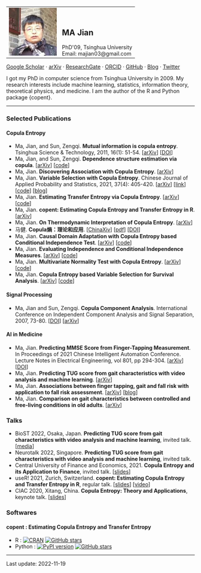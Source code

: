 <table border = "0">
  <tr>
    <td><img src="/head.jpeg" /></td>
    <td valign="bottom"> <h2> MA Jian </h2> PhD'09, Tsinghua University <br> Email: majian03@gmail.com </td>
  </tr>
</table>

[Google Scholar](https://scholar.google.com/citations?user=gqCD4kwAAAAJ) · 
[arXiv](http://arxiv.org/a/ma_j_3) · 
[ResearchGate](https://www.researchgate.net/profile/Jian_Ma9) · 
[ORCID](https://orcid.org/0000-0001-5357-1921) · 
[GitHub](https://github.com/majianthu) · 
[Blog](https://blog.sciencenet.cn/u/majianthu) · 
[Twitter](https://twitter.com/majianthu)

I got my PhD in computer science from Tsinghua University in 2009. My research interests include machine learning, statistics, information theory, theoretical physics, and medicine. I am the author of the R and Python package {copent}.

---
### Selected Publications
#### Copula Entropy
* Ma, Jian, and Sun, Zengqi. **Mutual information is copula entropy**. Tsinghua Science & Technology, 2011, 16(1): 51-54. [[arXiv](https://arxiv.org/abs/0808.0845)] [[DOI](https://doi.org/10.1016/S1007-0214(11)70008-6)]
* Ma, Jian, and Sun, Zengqi. **Dependence structure estimation via copula**. [[arXiv](https://arxiv.org/abs/0804.4451)] [[code](https://github.com/majianthu/dse)]
* Ma, Jian. **Discovering Association with Copula Entropy**. [[arXiv](https://arxiv.org/abs/1907.12268)]
* Ma, Jian. **Variable Selection with Copula Entropy**. Chinese Journal of Applied Probability and Statistics, 2021, 37(4): 405-420. [[arXiv](https://arxiv.org/abs/1910.12389)] [[link](http://aps.ecnu.edu.cn/CN/10.3969/j.issn.1001-4268.2021.04.006)] [[code](https://github.com/majianthu/aps2020)] [[blog](https://www.hitachi.com.cn/hcrd/sc/aiblog/2022/0125/index.html)]
* Ma, Jian. **Estimating Transfer Entropy via Copula Entropy**. [[arXiv](https://arxiv.org/abs/1910.04375)] [[code](https://github.com/majianthu/transferentropy)]
* Ma, Jian. **copent: Estimating Copula Entropy and Transfer Entropy in R**. [[arXiv](https://arxiv.org/abs/2005.14025)] 
* Ma, Jian. **On Thermodynamic Interpretation of Copula Entropy**. [[arXiv](https://arxiv.org/abs/2111.14042)]
* 马健. **Copula熵：理论和应用**. [[ChinaXiv](http://chinaxiv.org/abs/202105.00070)] [[pdf](/ce-survey.pdf)] [[DOI](https://doi.org/10.12074/202105.00070)]
* Ma, Jian. **Causal Domain Adaptation with Copula Entropy based Conditional Independence Test**. [[arXiv](https://arxiv.org/abs/2202.13482)] [[code](https://github.com/majianthu/cda)]
* Ma, Jian. **Evaluating Independence and Conditional Independence Measures**. [[arXiv](https://arxiv.org/abs/2205.07253)] [[code](https://github.com/majianthu/eval)]
* Ma, Jian. **Multivariate Normality Test with Copula Entropy**. [[arXiv](https://arxiv.org/abs/2206.05956)] [[code](https://github.com/majianthu/mvnt)]
* Ma, Jian. **Copula Entropy based Variable Selection for Survival Analysis**. [[arXiv](https://arxiv.org/abs/2209.01561)] [[code](https://github.com/majianthu/survival)]

#### Signal Processing
* Ma, Jian and Sun, Zengqi. **Copula Component Analysis**. International Conference on Independent Component Analysis and Signal Separation, 2007, 73-80. [[DOI](https://doi.org/10.1007/978-3-540-74494-8_10)] [[arXiv](https://arxiv.org/abs/cs/0703095)]

#### AI in Medicine
* Ma, Jian. **Predicting MMSE Score from Finger-Tapping Measurement**.  In Proceedings of 2021 Chinese Intelligent Automation Conference. Lecture Notes in Electrical Engineering, vol 801, pp 294-304. [[arXiv](https://arxiv.org/abs/2004.08730)] [[DOI](https://doi.org/10.1007/978-981-16-6372-7_34)]
* Ma, Jian. **Predicting TUG score from gait characteristics with video analysis and machine learning**. [[arXiv](https://arxiv.org/abs/2003.00875)] 
* Ma, Jian. **Associations between finger tapping, gait and fall risk with application to fall risk assessment**. [[arXiv](https://arxiv.org/abs/2006.16648)]  [[blog](https://www.hitachi.com.cn/hcrd/sc/aiblog/0924/index.html)]
* Ma, Jian. **Comparison on gait characteristics between controlled and free-living conditions in old adults**. [[arXiv](https://arxiv.org/abs/2202.07921)] 

### Talks
* BioST 2022, Osaka, Japan. **Predicting TUG score from gait characteristics with video analysis and machine learning**, invited talk. [[media](https://www.hitachi.com.cn/hcrd/news/topics/2022/0723.html)]
* Neurotalk 2022, Singapore. **Predicting TUG score from gait characteristics with video analysis and machine learning**, invited talk.
* Central University of Finance and Economics, 2021. **Copula Entropy and its Application to Finance**, invited talk. [[slides](/applications.pdf)]
* useR! 2021, Zurich, Switzerland. **copent: Estimating Copula Entropy and Transfer Entropy in R**, regular talk. [[slides](/useR2021.pdf)] [[video](https://www.youtube.com/watch?v=5IKm9MHGoDM)]
* CIAC 2020, Xitang, China. **Copula Entropy: Theory and Applications**, keynote talk. [[slides](/ciac2020ce.pdf)]

### Softwares
#### copent : Estimating Copula Entropy and Transfer Entropy
* R : [![CRAN](https://www.r-pkg.org/badges/version/copent)](https://cran.r-project.org/package=copent) [![GitHub stars](https://img.shields.io/github/stars/majianthu/copent.svg?style=social&label=Star&maxAge=2592000)](https://GitHub.com/majianthu/copent/)
* Python : [![PyPI version](https://badge.fury.io/py/copent.svg)](https://pypi.org/project/copent)  [![GitHub stars](https://img.shields.io/github/stars/majianthu/pycopent.svg?style=social&label=Star&maxAge=2592000)](https://GitHub.com/majianthu/pycopent/)

---
Last update: 2022-11-19
